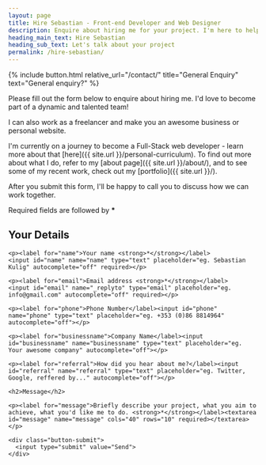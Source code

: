 ```yaml
---
layout: page
title: Hire Sebastian - Front-end Developer and Web Designer
description: Enquire about hiring me for your project. I'm here to help you make it a reality.
heading_main_text: Hire Sebastian
heading_sub_text: Let's talk about your project
permalink: /hire-sebastian/
---
```

        
{% include button.html relative_url="/contact/" title="General Enquiry" text="General enquiry?" %}

<div class="content" markdown="1">
  Please fill out the form below to enquire about hiring me. I'd love to become part of a dynamic and talented team!
  
  I can also work as a freelancer and make you an awesome business or personal website.
  
  I'm currently on a journey to become a Full-Stack web developer - learn more about that [here]({{ site.url }}/personal-curriculum). To find out more about what I do, refer to my [about page]({{ site.url }}/about/), and to see some of my recent work, check out my [portfolio]({{ site.url }}/).
  
  After you submit this form, I'll be happy to call you to discuss how we can work together.
  
  <p class="note">Required fields are followed by <strong>*</strong></p>
  
   <form accept-charset="UTF-8" name="sendMessage" id="contactForm" action="{{ site.url }}/contact.php" method="post">
    <h2>Your Details</h2>

    <p><label for="name">Your name <strong>*</strong></label>
    <input id="name" name="name" type="text" placeholder="eg. Sebastian Kulig" autocomplete="off" required></p>

    <p><label for="email">Email address <strong>*</strong></label>
    <input id="email" name="_replyto" type="email" placeholder="eg. info@gmail.com" autocomplete="off" required></p>

    <p><label for="phone">Phone Number</label><input id="phone" name="phone" type="text" placeholder="eg. +353 (0)86 8814964" autocomplete="off"></p>

    <p><label for="businessname">Company Name</label><input id="businessname" name="businessname" type="text" placeholder="eg. Your awesome company" autocomplete="off"></p>

    <p><label for="referral">How did you hear about me?</label><input id="referral" name="referral" type="text" placeholder="eg. Twitter, Google, reffered by..." autocomplete="off"></p>

    <h2>Message</h2>

    <p><label for="message">Briefly describe your project, what you aim to achieve, what you'd like me to do. <strong>*</strong></label><textarea id="message" name="message" cols="40" rows="10" required></textarea></p>

    <div class="button-submit">
      <input type="submit" value="Send">
    </div>

  </form>
</div>
